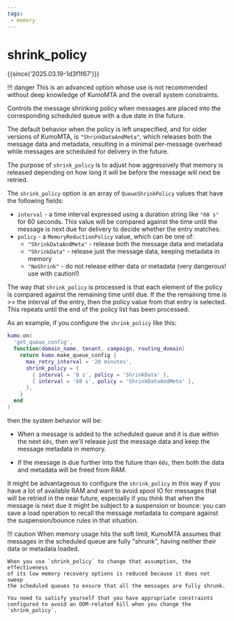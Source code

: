 ```yaml
---
tags:
 - memory
---
```


# shrink_policy

{{since('2025.03.19-1d3f1f67')}}

!!! danger
    This is an advanced option whose use is not recommended without
    deep knowledge of KumoMTA and the overall system constraints.

Controls the message shrinking policy when messages are placed into the
corresponding scheduled queue with a due date in the future.

The default behavior when the policy is left unspecified, and for older
versions of KumoMTA, is `"ShrinkDataAndMeta"`, which releases both the message
data and metadata, resulting in a minimal per-message overhead while messages
are scheduled for delivery in the future.

The purpose of `shrink_policy` is to adjust how aggressively that memory
is released depending on how long it will be before the message will
next be retried.

The `shrink_policy` option is an array of `QueueShrinkPolicy` values that have the
following fields:

 * `interval` - a time interval expressed using a duration string like `"60 s"`
   for 60 seconds.  This value will be compared against the time until the
    message is next due for delivery to decide whether the entry matches.
 * `policy` - a `MemoryReductionPolicy` value, which can be one of:
    * `"ShrinkDataAndMeta"` - release both the message data and metadata
    * `"ShrinkData"` - release just the message data, keeping metadata in memory
    * `"NoShrink"` - do not release either data or metadata (very dangerous!
      use with caution!)

The way that `shrink_policy` is processed is that each element of the policy is
compared against the remaining time until due. If the the remaining time is >=
the interval of the entry, then the policy value from that entry is selected.
This repeats until the end of the policy list has been processed.

As an example, if you configure the `shrink_policy` like this:

```lua
kumo.on(
  'get_queue_config',
  function(domain_name, tenant, campaign, routing_domain)
    return kumo.make_queue_config {
      max_retry_interval = '20 minutes',
      shrink_policy = {
        { interval = '0 s', policy = 'ShrinkData' },
        { interval = '60 s', policy = 'ShrinkDataAndMeta' },
      },
    }
  end
)
```

then the system behavior will be:

* When a message is added to the scheduled queue and it is due within the next
  `60s`, then we'll release just the message data and keep the message metadata
  in memory.

* If the message is due further into the future than `60s`, then both the data
  and metadata will be freed from RAM.

It might be advantageous to configure the `shrink_policy` in this way if you
have a lot of available RAM and want to avoid spool IO for messages that will
be retried in the near future, especially if you think that when the message is
next due it might be subject to a suspension or bounce: you can save a load
operation to recall the message metadata to compare against the
suspension/bounce rules in that situation.

!!! caution
    When memory usage hits the soft limit, KumoMTA assumes that messages
    in the scheduled queue are fully "shrunk", having neither their data
    or metadata loaded.

    When you use `shrink_policy` to change that assumption, the effectiveness
    of its low memory recovery options is reduced because it does not sweep
    the scheduled queues to ensure that all the messages are fully shrunk.

    You need to satisfy yourself that you have appropriate constraints
    configured to avoid an OOM-related kill when you change the
    `shrink_policy`.
